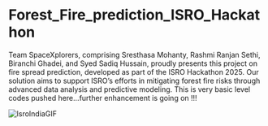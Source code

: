 # Forest_Fire_prediction_ISRO_Hackathon
Team SpaceXplorers, comprising Sresthasa Mohanty, Rashmi Ranjan Sethi, Biranchi Ghadei, and Syed Sadiq Hussain, proudly presents this project on fire spread prediction, developed as part of the ISRO Hackathon 2025. Our solution aims to support ISRO’s efforts in mitigating forest fire risks through advanced data analysis and predictive modeling.
This is very basic level codes pushed here...further enhancement is going on !!!


![IsroIndiaGIF](https://github.com/user-attachments/assets/c933eb4c-88bb-4716-ab22-74683c962e35)



